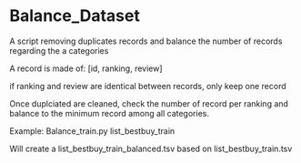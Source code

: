 # Balance_Dataset
A script removing duplicates records and balance the number of records regarding the a categories

A record is made of:
[id, ranking, review]

if ranking and review are identical between records, only keep one record

Once duplciated are cleaned, check the number of record per ranking and balance to the minimum record among all categories.

Example:
Balance_train.py list_bestbuy_train

Will create a list_bestbuy_train_balanced.tsv based on  list_bestbuy_train.tsv
